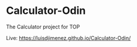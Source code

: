 # Calculator-Odin

The Calculator project for TOP 

Live: https://luisdjimenez.github.io/Calculator-Odin/

